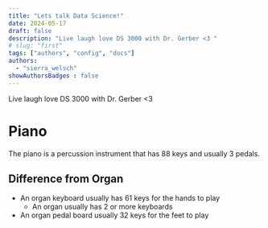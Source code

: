 ```yaml
---
title: "Lets talk Data Science!"
date: 2024-05-17
draft: false
description: "Live laugh love DS 3000 with Dr. Gerber <3 "
# slug: "first"
tags: ["authors", "config", "docs"]
authors:
  - "sierra_welsch"
showAuthorsBadges : false
---
```

Live laugh love DS 3000 with Dr. Gerber <3

# Piano

The piano is a percussion instrument that has 88 keys and usually 3 pedals.  

## Difference from Organ

- An organ keyboard usually has 61 keys for the hands to play
  - An organ usually has 2 or more keyboards
- An organ pedal board usually 32 keys for the feet to play